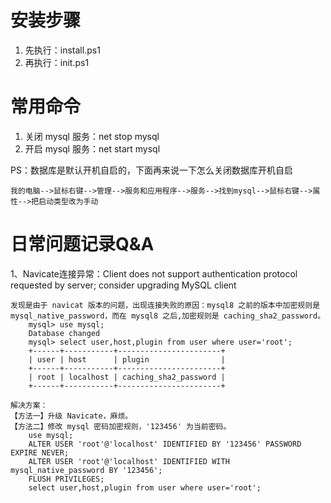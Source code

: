 # 安装步骤

1. 先执行：install.ps1
2. 再执行：init.ps1

# 常用命令

1. 关闭 mysql 服务：net stop mysql
2. 开启 mysql 服务：net start mysql

PS：数据库是默认开机自启的，下面再来说一下怎么关闭数据库开机自启
```
我的电脑-->鼠标右键-->管理-->服务和应用程序-->服务-->找到mysql-->鼠标右键-->属性-->把启动类型改为手动
```

# 日常问题记录Q&A

1、Navicate连接异常：Client does not support authentication protocol requested by server; consider upgrading MySQL client
```
发现是由于 navicat 版本的问题，出现连接失败的原因：mysql8 之前的版本中加密规则是 mysql_native_password，而在 mysql8 之后,加密规则是 caching_sha2_password。
    mysql> use mysql;
    Database changed
    mysql> select user,host,plugin from user where user='root';
    +------+-----------+-----------------------+
    | user | host      | plugin                |
    +------+-----------+-----------------------+
    | root | localhost | caching_sha2_password |
    +------+-----------+-----------------------+

解决方案：
【方法一】升级 Navicate，麻烦。
【方法二】修改 mysql 密码加密规则，'123456' 为当前密码。
    use mysql;
    ALTER USER 'root'@'localhost' IDENTIFIED BY '123456' PASSWORD EXPIRE NEVER;
    ALTER USER 'root'@'localhost' IDENTIFIED WITH mysql_native_password BY '123456';
    FLUSH PRIVILEGES;
    select user,host,plugin from user where user='root';
```